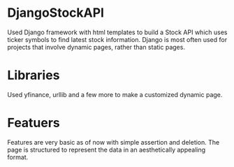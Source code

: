 # DjangoStockAPI
  Used Django framework with html templates to build a Stock API which uses ticker symbols to find latest stock information. Django is most often used for projects that involve dynamic pages, rather than static pages. 
# Libraries
  Used yfinance, urllib and a few more to make a customized dynamic page.
# Featuers
  Features are very basic as of now with simple assertion and deletion. The page is structured to represent the data in an aesthetically appealing format.
